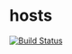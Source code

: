 # hosts

[![Build Status](https://cloud.drone.io/api/badges/rolehippie/hosts/status.svg)](https://cloud.drone.io/rolehippie/mdadm)
